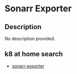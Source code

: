 # Sonarr Exporter

## Description

No description provided.

## k8 at home search

- [sonarr-exporter](https://nanne.dev/k8s-at-home-search/#/sonarr-exporter)
